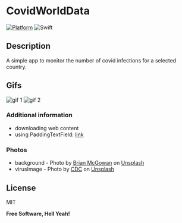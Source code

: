 # CovidWorldData
[![Platform](https://img.shields.io/cocoapods/p/SwiftIcons.svg)](http://cocoadocs.org/docsets/SwiftIcons) ![Swift](https://img.shields.io/badge/%20in-swift%205.0-orange.svg)
## Description

A simple app to monitor the number of covid infections for a selected country.

## Gifs

![gif 1](https://media.giphy.com/media/XsGfzM3GJ2jSTfU59B/giphy.gif) ![gif 2](https://media.giphy.com/media/QT8eugA5aJ8TezBDBp/giphy.gif) 


### Additional information

- downloading web content
- using PaddingTextField: [link]

### Photos

- background - Photo by [Brian McGowan] on [Unsplash] 
- virusImage - Photo by [CDC] on [Unsplash]

## License

MIT

**Free Software, Hell Yeah!**


[//]: #
[Brian McGowan]:<https://unsplash.com/@sushioutlaw?utm_source=unsplash&utm_medium=referral&utm_content=creditCopyText>
[CDC]:<https://unsplash.com/@cdc?utm_source=unsplash&utm_medium=referral&utm_content=creditCopyText>
[Unsplash]:<https://unsplash.com>
[link]:<https://gist.github.com/konnnn/d43af3bd525bb4c58f5c29fb14575b0d>
